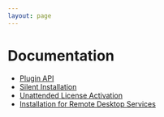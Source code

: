 ```yaml
---
layout: page
---
```


# Documentation

- [Plugin API](plugin_v3)
- [Silent Installation](install_silent)
- [Unattended License Activation](unattended_license_activation)
- [Installation for Remote Desktop Services](install_rdp)
